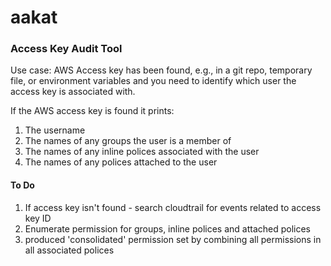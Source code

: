 # aakat
### Access Key Audit Tool
Use case: AWS Access key has been found, e.g., in a git repo, temporary file, or environment variables and you need
to identify which user the access key is associated with.

If the AWS access key is found it prints:
1. The username
2. The names of any groups the user is a member of
3. The names of any inline polices associated with the user
4. The names of any polices attached to the user




#### To Do
1. If access key isn't found - search cloudtrail for events related to access key ID 
2. Enumerate permission for groups, inline polices and attached polices
3. produced 'consolidated' permission set by combining all permissions in all associated polices 
 